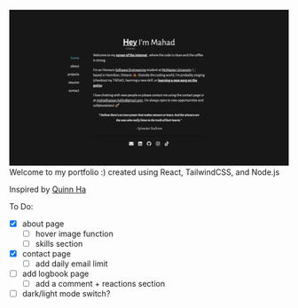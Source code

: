 ![landing](https://github.com/mahadhsn/Portfolio/blob/main/public/landing.png)
Welcome to my portfolio :)
created using React, TailwindCSS, and Node.js

Inspired by [Quinn Ha](https://x.com/qvinnh)

To Do:
- [x] about page
    - [ ] hover image function
    - [ ] skills section
- [x] contact page 
    - [ ] add daily email limit
- [ ] add logbook page
    - [ ] add a comment + reactions section
- [ ] dark/light mode switch?
